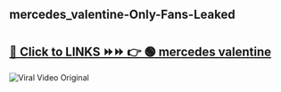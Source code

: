 
 ## mercedes_valentine-Only-Fans-Leaked

# <h2><a href="https://clipsfans.com/mercedes_valentine&ref=git">🔗 Click to LINKS ⏩⏩ 👉 🟢 mercedes valentine </a></h2>

<a href="https://clipsfans.com/mercedes_valentine&ref=git" rel="nofollow" data-target="animated-image.originalLink"><img src="https://i.ibb.co.com/xMMVF88/686577567.gif" alt="Viral Video Original" style="max-width: 100%; display: inline-block;" data-target="animated-image.originalImage"></a>
